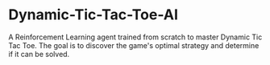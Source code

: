 # Dynamic-Tic-Tac-Toe-AI
A Reinforcement Learning agent trained from scratch to master Dynamic Tic Tac Toe. The goal is to discover the game's optimal strategy and determine if it can be solved.
